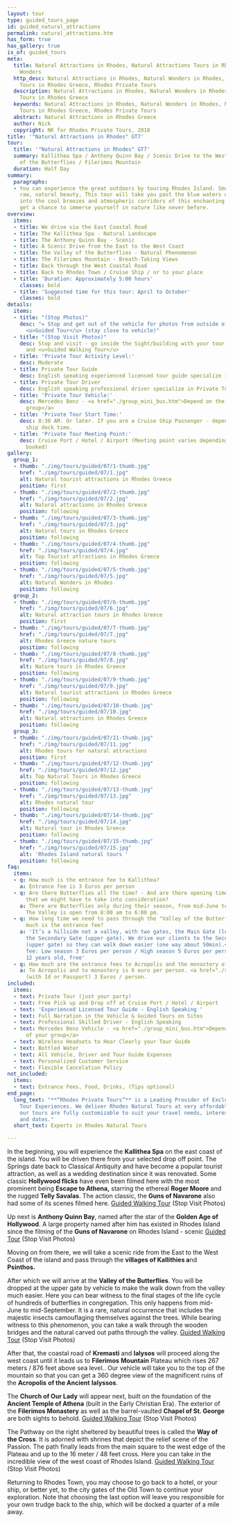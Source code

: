 ```yaml
---
layout: tour
type: guided_tours_page
id: guided_natural_attractions
permalink: natural_attractions.htm
has_form: true
has_gallery: true
is_of: guided_tours
meta:
  title: Natural Attractions in Rhodes, Natural Attractions Tours in Rhodes, Natural
    Wonders
  http_desc: Natural Attractions in Rhodes, Natural Wonders in Rhodes, Natural Attractions
    Tours in Rhodes Greece, Rhodes Private Tours
  description: Natural Attractions in Rhodes, Natural Wonders in Rhodes, Natural Attractions
    Tours in Rhodes Greece
  keywords: Natural Attractions in Rhodes, Natural Wonders in Rhodes, Natural Attractions
    Tours in Rhodes Greece, Rhodes Private Tours
  abstract: Natural Attractions in Rhodes Greece
  author: Nick
  copyright: NK for Rhodes Private Tours, 2018
title: '"Natural Attractions in Rhodes" GT7'
tour:
  title: '"Natural Attractions in Rhodes" GT7'
  summary: Kallithea Spa / Anthony Quinn Bay / Scenic Drive to the West Coast / Valley
    of the Butterflies / Filerimos Mountain
  duration: Half Day
summary:
  paragraphs:
  - You can experience the great outdoors by touring Rhodes Island. Smouldering with
    raw, natural beauty, This tour will take you past the blue waters of the sea and
    into the cool breezes and atmospheric corridors of this enchanting island. You’ll
    get a chance to immerse yourself in nature like never before.
overview:
  items:
  - title: We drive via the East Coastal Road
  - title: The Kallithea Spa - Natural Landscape
  - title: The Anthony Quinn Bay - Scenic
  - title: A Scenic Drive from the East to the West Coast
  - title: The Valley of the Butterflies - Natural Phenomenon
  - title: The Filerimos Mountain - Breath-Taking Views
  - title: Back through the West Coastal Road
  - title: Back to Rhodes Town / Cruise Ship / or to your place
  - title: 'Duration: Approximately 5:00 hours'
    classes: bold
  - title: 'Suggested time for this tour: April to October'
    classes: bold
details:
  items:
  - title: "(Stop Photos)"
    desc: "= Stop and get out of the vehicle for photos from outside of the Sight/Building
      <u>Guided Tour</u> (stay close to vehicle)"
  - title: "(Stop Visit Photos)"
    desc: Stop and visit - go inside the Sight/building with your tour guide for photos
      and <u>Guided Walking Tour</u>
  - title: 'Private Tour Activity Level:'
    desc: Moderate
  - title: Private Tour Guide
    desc: English speaking experienced licensed tour guide specialize in Private Tours
  - title: Private Tour Driver
    desc: English speaking professional driver specialize in Private Tours
  - title: 'Private Tour Vehicle:'
    desc: Mercedes Benz - <a href="./group_mini_bus.htm">Depend on the size of your
      group</a>
  - title: 'Private Tour Start Time:'
    desc: 8:30 AM. Or later. If you are a Cruise Ship Passenger - depend on your cruise
      ship dock time.
  - title: 'Private Tour Meeting Point:'
    desc: Cruise Port / Hotel / Airport (Meeting point varies depending on option
      booked)
gallery:
  group_1:
  - thumb: "./img/tours/guided/07/1-thumb.jpg"
    href: "./img/tours/guided/07/1.jpg"
    alt: Natural tourist attractions in Rhodes Greece
    position: first
  - thumb: "./img/tours/guided/07/2-thumb.jpg"
    href: "./img/tours/guided/07/2.jpg"
    alt: Natural attractions in Rhodes Greece
    position: following
  - thumb: "./img/tours/guided/07/3-thumb.jpg"
    href: "./img/tours/guided/07/3.jpg"
    alt: Natural tours in Rhodes Greece
    position: following
  - thumb: "./img/tours/guided/07/4-thumb.jpg"
    href: "./img/tours/guided/07/4.jpg"
    alt: Top Tourist attractions in Rhodes Greece
    position: following
  - thumb: "./img/tours/guided/07/5-thumb.jpg"
    href: "./img/tours/guided/07/5.jpg"
    alt: Natural Wonders in Rhodes
    position: following
  group_2:
  - thumb: "./img/tours/guided/07/6-thumb.jpg"
    href: "./img/tours/guided/07/6.jpg"
    alt: Natural attraction tours in Rhodes Greece
    position: first
  - thumb: "./img/tours/guided/07/7-thumb.jpg"
    href: "./img/tours/guided/07/7.jpg"
    alt: Rhodes Greece nature tours
    position: following
  - thumb: "./img/tours/guided/07/8-thumb.jpg"
    href: "./img/tours/guided/07/8.jpg"
    alt: Nature tours in Rhodes Greece
    position: following
  - thumb: "./img/tours/guided/07/9-thumb.jpg"
    href: "./img/tours/guided/07/9.jpg"
    alt: Natural tourist attractions in Rhodes Greece
    position: following
  - thumb: "./img/tours/guided/07/10-thumb.jpg"
    href: "./img/tours/guided/07/10.jpg"
    alt: Natural attractions in Rhodes Greece
    position: following
  group_3:
  - thumb: "./img/tours/guided/07/11-thumb.jpg"
    href: "./img/tours/guided/07/11.jpg"
    alt: Rhodes tours for natural attractions
    position: first
  - thumb: "./img/tours/guided/07/12-thumb.jpg"
    href: "./img/tours/guided/07/12.jpg"
    alt: Top Natural Tours in Rhodes Greece
    position: following
  - thumb: "./img/tours/guided/07/13-thumb.jpg"
    href: "./img/tours/guided/07/13.jpg"
    alt: Rhodes natural tour
    position: following
  - thumb: "./img/tours/guided/07/14-thumb.jpg"
    href: "./img/tours/guided/07/14.jpg"
    alt: Natural tour in Rhodes Greece
    position: following
  - thumb: "./img/tours/guided/07/15-thumb.jpg"
    href: "./img/tours/guided/07/15.jpg"
    alt: 'Rhodes Island natural tours '
    position: following
faq:
  items:
  - q: How much is the entrance fee to Kallithea?
    a: Entrance fee is 3 Euros per person
  - q: Are there Butterflies all the time? - And are there opening times there too
      that we might have to take into consideration?
    a: There are Butterflies only during their season, from mid-June to mid-September.
      The Valley is open from 8:00 am to 6:00 pm.
  - q: How long time we need to pass through the "Valley of the Butterflies"? How
      much is the entrance fee?
    a: 'It’s a hillside not a valley, with two gates, the Main Gate (lower gate) and
      the Secondary Gate (upper gate). We drive our clients to the Secondary Gate
      (upper gate) so they can walk down easier (one way about 50min).<br>Entrance
      fee: Low season 3 Euros per person / High season 5 Euros per person / kids under
      12 years old, free'
  - q: How much are the entrance fees to Acropolis and the monastery of Ialyssos?
    a: To Acropolis and to monastery is 6 euro per person. <a href="./seniors-tours-in-rhodes.htm">Seniors</a>
      (with Id or Passport) 3 Euros / person.
included:
  items:
  - text: Private Tour (just your party)
  - text: Free Pick up and Drop off at Cruise Port / Hotel / Airport
  - text: 'Experienced Licensed Tour Guide - English Speaking '
  - text: Full Narration in the Vehicle & Guided Tours on Sites
  - text: Professional Skilled Driver - English Speaking
  - text: Mercedes Benz Vehicle - <a href="./group_mini_bus.htm">Depend on the size
      of your group</a>
  - text: Wireless Headsets to Hear Clearly your Tour Guide
  - text: Bottled Water
  - text: All Vehicle, Driver and Tour Guide Expenses
  - text: Personalized Customer Service
  - text: Flexible Cancelation Policy
not_included:
  items:
  - text: Entrance Fees, Food, Drinks, (Tips optional)
end_page:
  long_text: "**“Rhodes Private Tours”** is a Leading Provider of Exclusive and Personalized
    Tour Experiences. We deliver Rhodes Natural Tours at very affordable rates. All
    our tours are fully customizable to suit your travel needs, interests, schedules,
    and dates."
  short_text: Experts in Rhodes Natural Tours

---
```

In the beginning, you will experience the **Kallithea Spa** on the east coast of the island. You will be driven there from your selected drop off point. The Springs date back to Classical Antiquity and have become a popular tourist attraction, as well as a wedding destination since it was renovated.   Some classic **Hollywood flicks** have even been filmed here with the most prominent being **Escape to Athena,** starring the ethereal **Roger Moore** and the rugged **Telly Savalas**. The action classic, the **Guns of Navarone** also had some of its scenes filmed here. <u>Guided Walking Tour</u> (Stop Visit Photos)

Up next is **Anthony Quinn Bay**, named after the star of the **Golden Age of Hollywood**. A large property named after him has existed in Rhodes Island since the filming of the **Guns of Navarone** on Rhodes Island - scenic <u>Guided Tour</u> (Stop Visit Photos)

Moving on from there, we will take a scenic ride from the East to the West Coast of the island and pass through the **villages of Kallithies a**nd **Psinthos.**

After which we will arrive at the **Valley of the Butterflies**. You will be dropped at the upper gate by vehicle to make the walk down from the valley much easier. Here you can bear witness to the final stages of the life cycle of hundreds of butterflies in congregation. This only happens from mid-June to mid-September. It is a rare, natural occurrence that includes the majestic insects camouflaging themselves against the trees. While bearing witness to this phenomenon, you can take a walk through the wooden bridges and the natural carved out paths through the valley. <u>Guided Walking Tour</u> (Stop Visit Photos)

After that, the coastal road of **Kremasti** and **Ialysos** will proceed along the west coast until it leads us to **Filerimos** **Mountain** Plateau which rises 267 meters / 876 feet above sea level.. Our vehicle will take you to the top of the mountain so that you can get a 360 degree view of the magnificent ruins of the **Acropolis** **of the Ancient** **Ialyssos**.  

The **Church of Our Lady** will appear next, built on the foundation of the **Ancient Temple of Athena** (built in the Early Christian Era). The exterior of the **Filerimos Monastery** as well as the barrel-vaulted **Chapel of St. George** are both sights to behold. <u>Guided Walking Tour</u> (Stop Visit Photos)

The Pathway on the right sheltered by beautiful trees is called the **Way of the Cross**. It is adorned with shrines that depict the relief scene of the Passion. The path finally leads from the main square to the west edge of the Plateau and up to the 16 meter / 48 feet cross. Here you can take in the incredible view of the west coast of Rhodes Island. <u>Guided Walking Tour</u> (Stop Visit Photos)

Returning to Rhodes Town, you may choose to go back to a hotel, or your ship, or better yet, to the city gates of the Old Town to continue your exploration. Note that choosing the last option will leave you responsible for your own trudge back to the ship, which will be docked a quarter of a mile away.